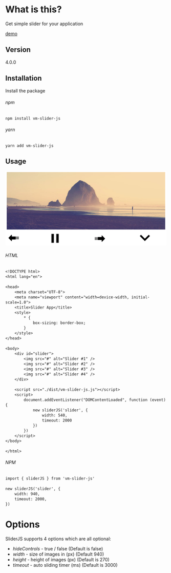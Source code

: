 # What is this?

Get simple slider for your application

[demo](https://esaxco.github.io/slider-javascript/)

## Version
4.0.0

## Installation

Install the package 

###### npm 

```
npm install vm-slider-js
```

###### yarn 

```
yarn add vm-slider-js
```




## Usage

<p align="center">
    <a href="https://github.com/EsaxCO/slider-javascript"><img width="740" src="https://github.com/EsaxCO/slider-javascript/blob/master/example/screenshots/slider.png?sanitize=true" ></a>
</p>


###### HTML
```
<!DOCTYPE html>
<html lang="en">

<head>
    <meta charset="UTF-8">
    <meta name="viewport" content="width=device-width, initial-scale=1.0">
    <title>Slider App</title>
    <style>
        * {
            box-sizing: border-box;
        }
    </style>
</head>

<body>
    <div id="slider">
        <img src="#" alt="Slider #1" />
        <img src="#" alt="Slider #2" />
        <img src="#" alt="Slider #3" />
        <img src="#" alt="Slider #4" />
    </div>

    <script src="./dist/vm-slider-js.js"></script>
    <script>
        document.addEventListener("DOMContentLoaded", function (event) {
            new sliderJS('slider', {
                width: 540,
                timeout: 2000
            })
        })
    </script>
</body>

</html>
```

###### NPM

```
import { sliderJS } from 'vm-slider-js'

new sliderJS('slider', {
    width: 940,
    timeout: 2000,
})
```

# Options

SliderJS supports 4 options which are all optional:

-   _hideControls_ - true / false (Default is false)
-   _width_ - size of images in (px) (Default 940)
-   _height_ - height of images (px) (Default is 270)
-   _timeout_ - auto sliding timer (ms) (Default is 3000)
